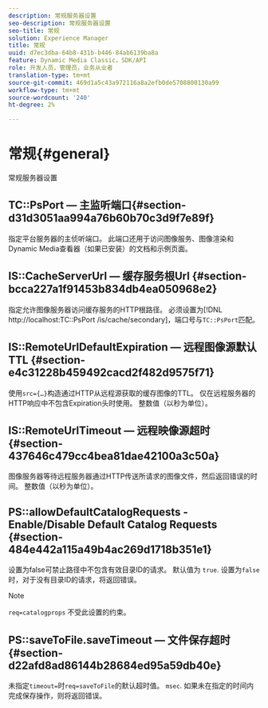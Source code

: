 ```yaml
---
description: 常规服务器设置
seo-description: 常规服务器设置
seo-title: 常规
solution: Experience Manager
title: 常规
uuid: d7ec3dba-64b8-431b-b446-84ab6139ba8a
feature: Dynamic Media Classic，SDK/API
role: 开发人员，管理员，业务从业者
translation-type: tm+mt
source-git-commit: 469d1a5c43a972116a8a2efb0de5708800130a99
workflow-type: tm+mt
source-wordcount: '240'
ht-degree: 2%

---
```



# 常规{#general}

常规服务器设置

## TC::PsPort — 主监听端口{#section-d31d3051aa994a76b60b70c3d9f7e89f}

指定平台服务器的主侦听端口。 此端口还用于访问图像服务、图像渲染和Dynamic Media查看器（如果已安装）的文档和示例页面。

## IS::CacheServerUrl — 缓存服务根Url {#section-bcca227a1f91453b834db4ea050968e2}

指定允许图像服务器访问缓存服务的HTTP根路径。 必须设置为[!DNL http://localhost:TC::PsPort /is/cache/secondary]，端口号与`TC::PsPort`匹配。

## IS::RemoteUrlDefaultExpiration — 远程图像源默认TTL {#section-e4c31228b459492cacd2f482d9575f71}

使用`src={…}`构造通过HTTP从远程源获取的缓存图像的TTL。 仅在远程服务器的HTTP响应中不包含Expiration头时使用。 整数值（以秒为单位）。

## IS::RemoteUrlTimeout — 远程映像源超时{#section-437646c479cc4bea81dae42100a3c50a}

图像服务器等待远程服务器通过HTTP传送所请求的图像文件，然后返回错误的时间。 整数值（以秒为单位）。

## PS::allowDefaultCatalogRequests - Enable/Disable Default Catalog Requests {#section-484e442a115a49b4ac269d1718b351e1}

设置为false可禁止路径中不包含有效目录ID的请求。 默认值为 `true`. 设置为`false`时，对于没有目录ID的请求，将返回错误。

>[!NOTE]
>
>`req=catalogprops` 不受此设置的约束。

## PS::saveToFile.saveTimeout — 文件保存超时{#section-d22afd8ad86144b28684ed95a59db40e}

未指定`timeout=`时`req=saveToFile`的默认超时值。 `msec`. 如果未在指定的时间内完成保存操作，则将返回错误。
